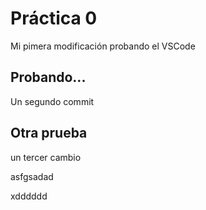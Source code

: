  # Práctica 0

Mi pimera modificación
probando el VSCode

## Probando...
Un segundo commit

## Otra prueba 

un tercer cambio

asfgsadad

xdddddd